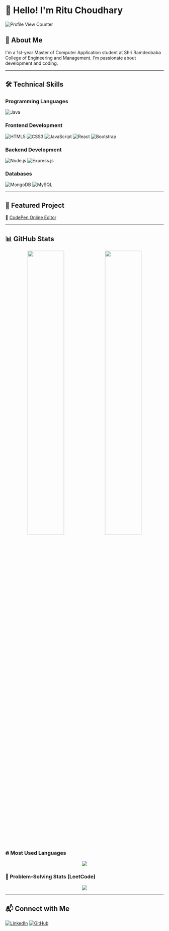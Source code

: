 # 👋 Hello! I'm Ritu Choudhary

<p align="left">
  <img src="https://komarev.com/ghpvc/?username=Ritu67Choudhary&label=Profile%20Views&color=blue&style=flat" alt="Profile View Counter" />
</p>

## 🚀 About Me
I'm a 1st-year Master of Computer Application student at Shri Ramdeobaba College of Engineering and Management. I'm passionate about development and coding.

---

## 🛠 Technical Skills

### Programming Languages
![Java](https://img.shields.io/badge/Java-ED8B00?style=for-the-badge&logo=java&logoColor=white)

### Frontend Development
![HTML5](https://img.shields.io/badge/HTML5-E34F26?style=for-the-badge&logo=html5&logoColor=white)
![CSS3](https://img.shields.io/badge/CSS3-1572B6?style=for-the-badge&logo=css3&logoColor=white)
![JavaScript](https://img.shields.io/badge/JavaScript-F7DF1E?style=for-the-badge&logo=javascript&logoColor=black)
![React](https://img.shields.io/badge/React-61DAFB?style=for-the-badge&logo=react&logoColor=black)
![Bootstrap](https://img.shields.io/badge/Bootstrap-7952B3?style=for-the-badge&logo=bootstrap&logoColor=white)

### Backend Development
![Node.js](https://img.shields.io/badge/Node.js-43853D?style=for-the-badge&logo=node.js&logoColor=white)
![Express.js](https://img.shields.io/badge/Express.js-000000?style=for-the-badge&logo=express&logoColor=white)

### Databases
![MongoDB](https://img.shields.io/badge/MongoDB-47A248?style=for-the-badge&logo=mongodb&logoColor=white)
![MySQL](https://img.shields.io/badge/MySQL-4479A1?style=for-the-badge&logo=mysql&logoColor=white)

---

## 🌟 Featured Project
🔗 [CodePen Online Editor](https://github.com/Rituchoudhary67/CodePen-Online-Editor)

---

## 📊 GitHub Stats  
<p align="center">
  <img width="48%" src="https://github-readme-stats.vercel.app/api?username=Rituchoudhary67&show_icons=true&theme=dark">
  <img width="48%" src="https://github-readme-streak-stats.herokuapp.com/?user=Rituchoudhary67&theme=dark">
</p>

### 🔥 Most Used Languages  
<p align="center">
  <img src="https://github-readme-stats.vercel.app/api/top-langs/?username=Rituchoudhary67&layout=compact&theme=dark">
</p>

### 🧠 Problem-Solving Stats (LeetCode)  
<p align="center">
  <img src="https://leetcard.jacoblin.cool/Ritu67Choudhary?theme=dark&font=Kanit&ext=heatmap">
</p>

---

## 📬 Connect with Me  
[![LinkedIn](https://img.shields.io/badge/LinkedIn-blue?style=for-the-badge&logo=linkedin)](https://www.linkedin.com/in/ritu-choudhary-3368b7251/)
[![GitHub](https://img.shields.io/badge/GitHub-black?style=for-the-badge&logo=github)](https://github.com/Rituchoudhary67/)

